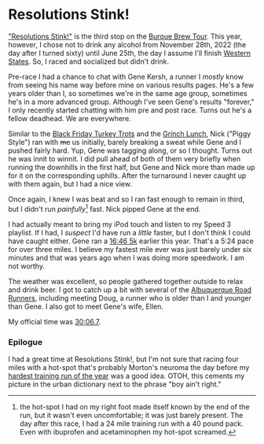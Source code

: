 # Resolutions Stink!

["Resolutions Stink!"](3281713308711524) is the
third stop on the [Burque Brew
Tour](https://www.abqroadrunners.com/burque-brewery-tour.html). This
year, however, I chose not to drink any alcohol from November 28th,
2022 (the day after I turned sixty) until June 25th, the day I assume
I'll finish [Western States](https://www.wser.org/). So, I raced and
socialized but didn't drink.

Pre-race I had a chance to chat with Gene Kersh, a runner I _mostly_ know
from seeing his name way before mine on various results pages.  He's a few
years older than I, so sometimes we're in the same age group, sometimes
he's in a more advanced group. Although I've seen Gene's results "forever,"
I only recently started chatting with him pre and post race.  Turns out
he's a fellow deadhead.  We are everywhere.

Similar to the [Black Friday Turkey Trots](../2022/black_friday.md)
and the [Grinch Lunch](../2022/grinch_lunch.md), Nick ("Piggy Style")
ran with ~~me~~ us initially, barely breaking a sweat while Gene and I
pushed fairly hard.  Yup, Gene was tagging along, or so I thought.
Turns out he was innit to winnit.  I did pull ahead of both of them
very briefly when running the downhills in the first half, but Gene
and Nick more than made up for it on the corresponding uphills. After
the turnaround I never caught up with them again, but I had a nice
view.

Once again, I knew I was beat and so I ran fast enough to remain in
third, but I didn't run _painfully_[^1] fast.  Nick pipped Gene at the end.

I had actually meant to bring my iPod touch and listen to my Speed 3
playlist.  If I had, I _suspect_ I'd have run a _little_ faster, but I
don't think I could have caught either.  Gene ran a [16:46
5k](https://runsignup.com/Race/Results/140087/IndividualResult/bSdZ?resultSetId=362701#U42660677)
earlier this year.  That's a 5:24 pace for over three miles. I believe
my fastest mile ever was just barely under six minutes and that was years
ago when I was doing more speedwork.  I am not worthy.

The weather was excellent, so people gathered together outside to
relax and drink beer. I got to catch up a bit with several of the
[Albuquerque Road Runners](https://www.abqroadrunners.com/), including
meeting Doug, a runner who is older than I and younger than Gene.  I
also got to meet Gene's wife, Ellen.

My official time was [30:06.7](https://www.webscorer.com/racedetails?raceid=303794&did=366246).

### Epilogue

I had a great time at Resolutions Stink!, but I'm not sure that racing
four miles with a hot-spot that's probably Morton's neuroma the day
before my [hardest training run of the
year](https://www.strava.com/activities/8473162718) was a good idea.
OTOH, this cements my picture in the urban dictionary next to the
phrase "boy ain't right."

[^1]: the hot-spot I had on my right foot made itself known by the end
of the run, but it wasn't even uncomfortable; it was just barely
present.  The day after this race, I had a 24 mile training run with a 40 pound
pack.  Even with ibuprofen and acetaminophen my hot-spot screamed.

